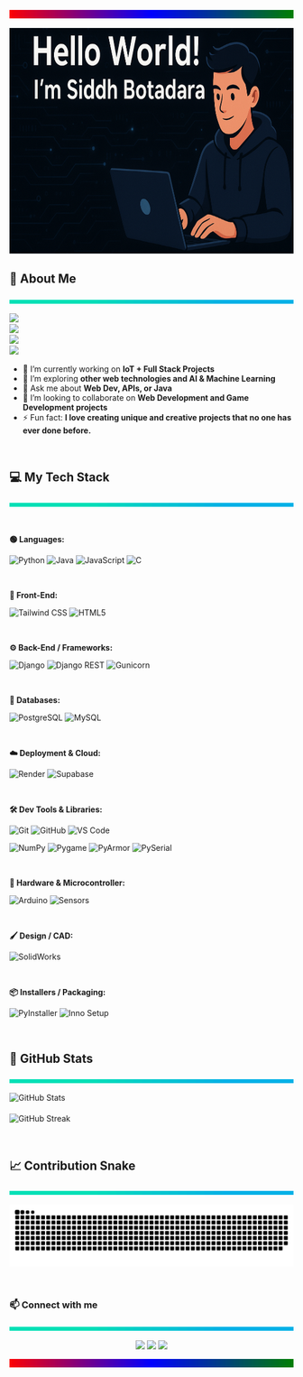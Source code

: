 <p align="center">
  <img src="divider_line.svg" width="100%" height="15">
</p>

<p align="center">
  <img src="Intro.png" height="400">
</p>

## 🌟 About Me  
<p align="center">
  <img src="divide.svg" width="100%" height="7">
</p>

<p align="left">
  <img src="https://readme-typing-svg.herokuapp.com?font=Fira+Code&size=20&color=00F79D&width=1200&lines=I%E2%80%99ve+loved+building+since+childhood&repeat=false">
  <br>
  <img src="https://readme-typing-svg.herokuapp.com?font=Fira+Code&size=20&color=00F79D&width=1200&lines=Starting+with+hardware+and+embedded+systems&repeat=false">
  <br>
  <img src="https://readme-typing-svg.herokuapp.com?font=Fira+Code&size=20&color=00F79D&width=1200&lines=Over+time,+I+realized+software+is+the+magic+that+brings+ideas+to+life&repeat=false">
  <br>
  <img src="https://readme-typing-svg.herokuapp.com?font=Fira+Code&size=20&color=00F79D&width=1200%&lines=Today,+I+don%E2%80%99t+just+build+projects%E2%80%94I+craft+products+that+solve+real+problems+and+push+boundaries&repeat=false">
</p>


- 🔭 I’m currently working on **IoT + Full Stack Projects**  
- 🌱 I’m exploring **other web technologies and AI & Machine Learning**
- 💬 Ask me about **Web Dev, APIs, or Java**  
- 👯 I’m looking to collaborate on **Web Development and Game Development projects**  
- ⚡ Fun fact: **I love creating unique and creative projects that no one has ever done before.**

<br>

## 💻 My Tech Stack
<p align="center">
  <img src="divide.svg" width="100%" height="7">
</p>

<br>

<p align="center">

<b>🟢 Languages:</b><br>

![Python](https://img.shields.io/badge/Python-3776AB?style=for-the-badge&logo=python&logoColor=white)
![Java](https://img.shields.io/badge/Java-ED8B00?style=for-the-badge&logo=openjdk&logoColor=white)
![JavaScript](https://img.shields.io/badge/JavaScript-F7DF1E?style=for-the-badge&logo=javascript&logoColor=black)
![C](https://img.shields.io/badge/C-00599C?style=for-the-badge&logo=c&logoColor=white)

<br>

<b>🎨 Front-End:</b><br>

![Tailwind CSS](https://img.shields.io/badge/Tailwind_CSS-06B6D4?style=for-the-badge&logo=tailwind-css&logoColor=white)
![HTML5](https://img.shields.io/badge/HTML5-E34F26?style=for-the-badge&logo=html5&logoColor=white)

<br>

<b>⚙️ Back-End / Frameworks:</b><br>

![Django](https://img.shields.io/badge/Django-092E20?style=for-the-badge&logo=django&logoColor=white)
![Django REST](https://img.shields.io/badge/Django_REST-092E20?style=for-the-badge&logo=django&logoColor=white)
![Gunicorn](https://img.shields.io/badge/Gunicorn-000000?style=for-the-badge&logo=python&logoColor=white)

<br>

<b>💾 Databases:</b><br>

![PostgreSQL](https://img.shields.io/badge/PostgreSQL-4169E1?style=for-the-badge&logo=postgresql&logoColor=white)
![MySQL](https://img.shields.io/badge/MySQL-4479A1?style=for-the-badge&logo=mysql&logoColor=white)

<br>

<b>☁️ Deployment & Cloud:</b><br>

![Render](https://img.shields.io/badge/Render-37474F?style=for-the-badge&logo=render&logoColor=white)
![Supabase](https://img.shields.io/badge/Supabase-3ECF8E?style=for-the-badge&logo=supabase&logoColor=white)


<br>

<b>🛠️ Dev Tools & Libraries:</b><br>

![Git](https://img.shields.io/badge/Git-F05032?style=for-the-badge&logo=git&logoColor=white)
![GitHub](https://img.shields.io/badge/GitHub-181717?style=for-the-badge&logo=github&logoColor=white)
![VS Code](https://img.shields.io/badge/VS_Code-007ACC?style=for-the-badge&logo=visual-studio-code&logoColor=white)

![NumPy](https://img.shields.io/badge/NumPy-013243?style=for-the-badge&logo=numpy&logoColor=white)
![Pygame](https://img.shields.io/badge/Pygame-000000?style=for-the-badge&logo=python&logoColor=white)
![PyArmor](https://img.shields.io/badge/PyArmor-FF6600?style=for-the-badge&logo=python&logoColor=white)
![PySerial](https://img.shields.io/badge/PySerial-013243?style=for-the-badge&logo=python&logoColor=white)

<br>

<b>🤖 Hardware & Microcontroller:</b><br>

![Arduino](https://img.shields.io/badge/Arduino-00979D?style=for-the-badge&logo=arduino&logoColor=white)
![Sensors](https://img.shields.io/badge/Sensors-6FCF97?style=for-the-badge&logo=maker&logoColor=white)


<br>

<b>🖌️ Design / CAD:</b><br>

![SolidWorks](https://img.shields.io/badge/SolidWorks-070CAD?style=for-the-badge&logo=solidworks&logoColor=white)

<br>

<b>📦 Installers / Packaging:</b><br>

![PyInstaller](https://img.shields.io/badge/PyInstaller-F7DF1E?style=for-the-badge&logo=python&logoColor=white)
![Inno Setup](https://img.shields.io/badge/Inno_Setup-000000?style=for-the-badge&logo=inno&logoColor=white)

</p>

<br>

## 🚀 GitHub Stats  
<p align="center">
  <img src="divide.svg" width="100%" height="7">
</p>

<p align="center">
  <div style="display: flex; justify-content: center; align-items: center; gap: 20px; flex-wrap: wrap;">
    <img src="https://github-readme-stats.vercel.app/api?username=siddhbotadara&show_icons=true&theme=radical" alt="GitHub Stats" width="600"/>
    <img src="https://github-readme-streak-stats.herokuapp.com/?user=siddhbotadara&theme=radical" alt="GitHub Streak" width="600"/>
  </div>
</p>


<br>

## 📈 Contribution Snake  
<p align="center">
  <img src="divide.svg" width="100%" height="7">
</p>

<p align="center">
  <img src="https://github.com/Platane/snk/raw/output/github-contribution-grid-snake.svg?user=siddhbotadara" alt="GitHub Contribution Snake"/>
</p>



<br>

### 📫 Connect with me  
<p align="center">
  <img src="divide.svg" width="100%" height="7">
</p>

<p align="center">
  <a href="https://linkedin.com/in/yourprofile"><img src="https://img.shields.io/badge/LinkedIn-0077B5?logo=linkedin&logoColor=white" /></a>
  <a href="mailto:your@email.com"><img src="https://img.shields.io/badge/Email-D14836?logo=gmail&logoColor=white" /></a>
  <a href="https://twitter.com/yourprofile"><img src="https://img.shields.io/badge/Twitter-1DA1F2?logo=twitter&logoColor=white" /></a>
</p>

<p align="center">
  <img src="divider_line.svg" width="100%" height="15">
</p>